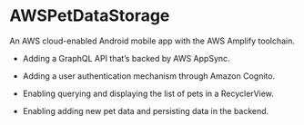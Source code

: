 # AWSPetDataStorage
An AWS cloud-enabled Android mobile app with the AWS Amplify toolchain.


* Adding a GraphQL API that’s backed by AWS AppSync.

* Adding a user authentication mechanism through Amazon Cognito.

* Enabling querying and displaying the list of pets in a RecyclerView.

* Enabling adding new pet data and persisting data in the backend.
